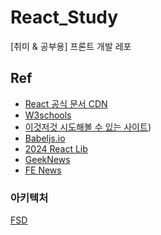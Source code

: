 # React_Study
[취미 &amp; 공부용] 프론트 개발 레포




## Ref 
* [React 공식 문서 CDN](https://ko.reactjs.org/docs/cdn-links.html)  
* [W3schools](https://www.w3schools.com/)    
* [이것저것 시도해볼 수 있는 사이트](https://codesandbox.io/))  
* [Babeljs.io](https://babeljs.io/)  
* [2024 React Lib](https://ykss.netlify.app/translation/react_libraries_for_2024/?utm_source=substack&utm_medium=email#%EB%A6%AC%EC%95%A1%ED%8A%B8%EB%A5%BC-%EC%9C%84%ED%95%9C-%ED%8C%A8%ED%82%A4%EC%A7%80-%EB%A7%A4%EB%8B%88%EC%A0%80)  
* [GeekNews](https://news.hada.io/)  
* [FE News](https://kofearticle.substack.com/)

### 아키텍처
[FSD](https://emewjin.github.io/feature-sliced-design/?utm_source=substack&utm_medium=email)

